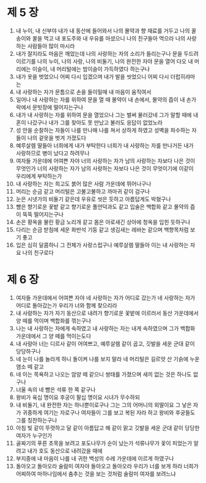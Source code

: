 # 제 5 장

1. 내 누이, 내 신부야 내가 내 동산에 들어와서 나의 몰약과 향 재료를 거두고 나의 꿀송이와 꿀을 먹고 내 포도주와 내 우유를 마셨으니 나의 친구들아 먹으라 나의 사랑하는 사람들아 많이 마시라 
2. 내가 잘지라도 마음은 깨었는데 나의 사랑하는 자의 소리가 들리는구나 문을 두드려 이르기를 나의 누이, 나의 사랑, 나의 비둘기, 나의 완전한 자야 문을 열어 다오 내 머리에는 이슬이, 내 머리털에는 밤이슬이 가득하였다 하는구나 
3. 내가 옷을 벗었으니 어찌 다시 입겠으며 내가 발을 씻었으니 어찌 다시 더럽히랴마는 
4. 내 사랑하는 자가 문틈으로 손을 들이밀매 내 마음이 움직여서 
5. 일어나 내 사랑하는 자를 위하여 문을 열 때 몰약이 내 손에서, 몰약의 즙이 내 손가락에서 문빗장에 떨어지는구나 
6. 내가 내 사랑하는 자를 위하여 문을 열었으나 그는 벌써 물러갔네 그가 말할 때에 내 혼이 나갔구나 내가 그를 찾아도 못 만났고 불러도 응답이 없었노라 
7. 성 안을 순찰하는 자들이 나를 만나매 나를 쳐서 상하게 하였고 성벽을 파수하는 자들이 나의 겉옷을 벗겨 가졌도다 
8. 예루살렘 딸들아 너희에게 내가 부탁한다 너희가 내 사랑하는 자를 만나거든 내가 사랑하므로 병이 났다고 하려무나 
9. 여자들 가운데에 어여쁜 자야 너의 사랑하는 자가 남의 사랑하는 자보다 나은 것이 무엇인가 너의 사랑하는 자가 남의 사랑하는 자보다 나은 것이 무엇이기에 이같이 우리에게 부탁하는가 
10. 내 사랑하는 자는 희고도 붉어 많은 사람 가운데에 뛰어나구나 
11. 머리는 순금 같고 머리털은 고불고불하고 까마귀 같이 검구나 
12. 눈은 시냇가의 비둘기 같은데 우유로 씻은 듯하고 아름답게도 박혔구나 
13. 뺨은 향기로운 꽃밭 같고 향기로운 풀언덕과도 같고 입술은 백합화 같고 몰약의 즙이 뚝뚝 떨어지는구나 
14. 손은 황옥을 물린 황금 노리개 같고 몸은 아로새긴 상아에 청옥을 입힌 듯하구나 
15. 다리는 순금 받침에 세운 화반석 기둥 같고 생김새는 레바논 같으며 백향목처럼 보기 좋고 
16. 입은 심히 달콤하니 그 전체가 사랑스럽구나 예루살렘 딸들아 이는 내 사랑하는 자요 나의 친구로다




# 제 6 장

1. 여자들 가운데에서 어여쁜 자야 네 사랑하는 자가 어디로 갔는가 네 사랑하는 자가 어디로 돌아갔는가 우리가 너와 함께 찾으리라 
2. 내 사랑하는 자가 자기 동산으로 내려가 향기로운 꽃밭에 이르러서 동산 가운데에서 양 떼를 먹이며 백합화를 꺾는구나 
3. 나는 내 사랑하는 자에게 속하였고 내 사랑하는 자는 내게 속하였으며 그가 백합화 가운데에서 그 양 떼를 먹이는도다 
4. 내 사랑아 너는 디르사 같이 어여쁘고, 예루살렘 같이 곱고, 깃발을 세운 군대 같이 당당하구나 
5. 네 눈이 나를 놀라게 하니 돌이켜 나를 보지 말라 네 머리털은 길르앗 산 기슭에 누운 염소 떼 같고 
6. 네 이는 목욕하고 나오는 암양 떼 같으니 쌍태를 가졌으며 새끼 없는 것은 하나도 없구나 
7. 너울 속의 네 뺨은 석류 한 쪽 같구나 
8. 왕비가 육십 명이요 후궁이 팔십 명이요 시녀가 무수하되 
9. 내 비둘기, 내 완전한 자는 하나뿐이로구나 그는 그의 어머니의 외딸이요 그 낳은 자가 귀중하게 여기는 자로구나 여자들이 그를 보고 복된 자라 하고 왕비와 후궁들도 그를 칭찬하는구나 
10. 아침 빛 같이 뚜렷하고 달 같이 아름답고 해 같이 맑고 깃발을 세운 군대 같이 당당한 여자가 누구인가 
11. 골짜기의 푸른 초목을 보려고 포도나무가 순이 났는가 석류나무가 꽃이 피었는가 알려고 내가 호도 동산으로 내려갔을 때에 
12. 부지중에 내 마음이 나를 내 귀한 백성의 수레 가운데에 이르게 하였구나 
13. 돌아오고 돌아오라 술람미 여자야 돌아오고 돌아오라 우리가 너를 보게 하라 너희가 어찌하여 마하나임에서 춤추는 것을 보는 것처럼 술람미 여자를 보려느냐



